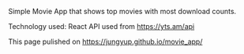 Simple Movie App that shows top movies with most download counts.

Technology used: React
API used from https://yts.am/api

This page pulished on https://jungyup.github.io/movie_app/
